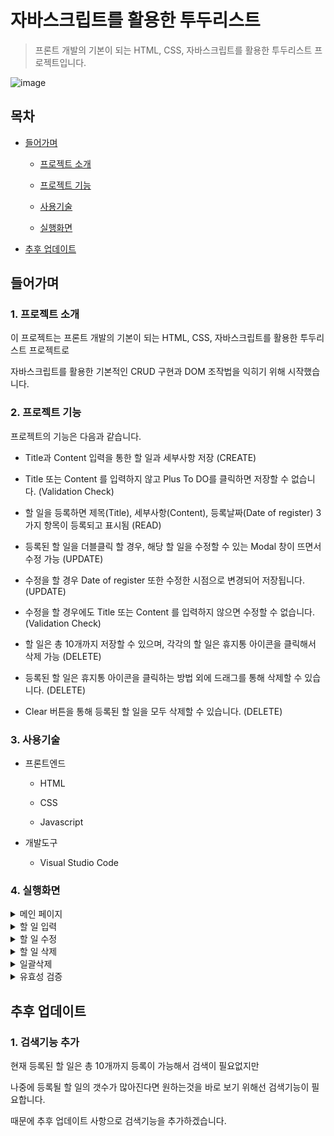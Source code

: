 # 자바스크립트를 활용한 투두리스트

> 프론트 개발의 기본이 되는 HTML, CSS, 자바스크립트를 활용한 투두리스트 프로젝트입니다.

![image](https://user-images.githubusercontent.com/26796099/233159256-2ebd118a-66c4-4f0b-b4f4-da4f97a9245f.png)


## 목차

- [들어가며](#들어가며)

  - [프로젝트 소개](#1-프로젝트-소개)

  - [프로젝트 기능](#2-프로젝트-기능)

  - [사용기술](#3-사용기술)
  - [실행화면](#4-실행화면)

- [추후 업데이트](#추후-업데이트)


## 들어가며

### 1. 프로젝트 소개

이 프로젝트는 프론트 개발의 기본이 되는 HTML, CSS, 자바스크립트를 활용한 투두리스트 프로젝트로

자바스크립트를 활용한 기본적인 CRUD 구현과 DOM 조작법을 익히기 위해 시작했습니다.

### 2. 프로젝트 기능

프로젝트의 기능은 다음과 같습니다.

- Title과 Content 입력을 통한 할 일과 세부사항 저장 (CREATE)

- Title 또는 Content 를 입력하지 않고 Plus To DO를 클릭하면 저장할 수 없습니다. (Validation Check)

- 할 일을 등록하면 제목(Title), 세부사항(Content), 등록날짜(Date of register) 3가지 항목이 등록되고 표시됨 (READ) 

- 등록된 할 일을 더블클릭 할 경우, 해당 할 일을 수정할 수 있는 Modal 창이 뜨면서 수정 가능 (UPDATE)

- 수정을 할 경우 Date of register 또한 수정한 시점으로 변경되어 저장됩니다. (UPDATE) 

- 수정을 할 경우에도 Title 또는 Content 를 입력하지 않으면 수정할 수 없습니다. (Validation Check)

- 할 일은 총 10개까지 저장할 수 있으며, 각각의 할 일은 휴지통 아이콘을 클릭해서 삭제 가능 (DELETE)

- 등록된 할 일은 휴지통 아이콘을 클릭하는 방법 외에 드래그를 통해 삭제할 수 있습니다. (DELETE)

- Clear 버튼을 통해 등록된 할 일을 모두 삭제할 수 있습니다. (DELETE)

### 3. 사용기술

- 프론트엔드

  - HTML

  - CSS

  - Javascript

- 개발도구

  - Visual Studio Code

### 4. 실행화면

<details>
<summary>메인 페이지</summary>

![image](https://user-images.githubusercontent.com/26796099/233160208-c19ca46b-7d03-42b5-bf8f-54442f05173b.png)

</details>

<details>
<summary>할 일 입력</summary>
	
다음과 같이 할 일을 입력하고 Plus To Do 버튼을 클릭하면 할 일이 등록됩니다.

![image](https://user-images.githubusercontent.com/26796099/233160354-52ffc4f4-b999-4279-b75f-f216c19445a3.png)
	
![image](https://user-images.githubusercontent.com/26796099/233160406-cbfacb2c-65f8-41a8-8200-5d2b603c1f38.png)

</details>

<details>
<summary>할 일 수정</summary>
	
	
등록된 할 일을 더블클릭하면 수정을 할 수 있는 모달창이 뜨면서 해당 모달창에서 내용을 수정할 수 있습니다.
	

![image](https://user-images.githubusercontent.com/26796099/233160669-264b9613-79f7-4c50-9154-690f514c133a.png)
	
![image](https://user-images.githubusercontent.com/26796099/233161357-8e0398c3-7c74-4b46-947e-1c9da404b5c9.png)

![image](https://user-images.githubusercontent.com/26796099/233161407-fe400aae-158b-4423-847f-4da4fe9ea2cd.png)

</details>

<details>
<summary>할 일 삭제</summary>
	
	
휴지통 아이콘을 클릭하면 해당하는 할 일을 삭제할 수 있습니다.
	

![image](https://user-images.githubusercontent.com/26796099/233162780-cd0ef65d-1af8-4cc1-9a75-100071a9dc75.png)

![image](https://user-images.githubusercontent.com/26796099/233162892-3b203f2e-ad15-476a-a964-759ba6a1848e.png)

</details>

<details>
<summary>일괄삭제</summary>
	
Clear 버튼을 통해 현재 등록된 모든 할 일을 삭제할 수 있습니다.

![image](https://user-images.githubusercontent.com/26796099/233163296-a048b077-7041-4049-97a5-9dbf5ac786f8.png)
	
![image](https://user-images.githubusercontent.com/26796099/233163332-ec319e73-bcbe-423e-be99-ed7e889c1674.png)

</details>

<details>
<summary>유효성 검증</summary>
	
할 일을 등록할 경우 Title 혹은 Content가 비어있을 경우 경고 메세지를 출력합니다.

![image](https://user-images.githubusercontent.com/26796099/233163479-876b9212-5679-4236-9ad0-b090cd2ba3e1.png)
	
모달창에서 수정을 할 경우, 경고 메세지를 한번 더 띄우기보다 모달창 내에서 비어있는 항목을 표시해줍니다.
	
![image](https://user-images.githubusercontent.com/26796099/233160918-89de0539-000a-4567-b12d-30b32e3632f6.png)

</details>

## 추후 업데이트

### 1. 검색기능 추가

현재 등록된 할 일은 총 10개까지 등록이 가능해서 검색이 필요없지만

나중에 등록될 할 일의 갯수가 많아진다면 원하는것을 바로 보기 위해선 검색기능이 필요합니다.

때문에 추후 업데이트 사항으로 검색기능을 추가하겠습니다.


